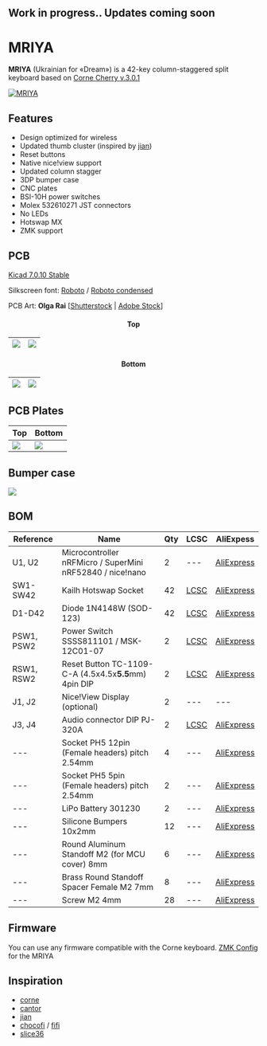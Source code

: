 ## Work in progress.. Updates coming soon
# MRIYA
**MRIYA** (Ukrainian for «Dream») is a 42-key column-staggered split keyboard based on [Corne Cherry v.3.0.1](https://github.com/foostan/crkbd)

[![MRIYA](https://github.com/themaxbang/MRIYA/blob/main/pictures/mriya.jpeg)](https://github.com/themaxbang/MRIYA/blob/main/pictures/mriya.jpeg)

## Features
- Design optimized for wireless
- Updated thumb cluster (inspired by [jian](https://github.com/KGOH/Jian-Info))
- Reset buttons
- Native nice!view support
- Updated column stagger
- 3DP bumper case
- CNC plates
- BSI-10H power switches
- Molex 532610271 JST connectors
- No LEDs
- Hotswap MX
- ZMK support

## PCB
[Kicad 7.0.10 Stable](https://www.kicad.org/)

Silkscreen font: [Roboto](https://fonts.google.com/specimen/Roboto) / [Roboto condensed](https://fonts.google.com/specimen/Roboto+Condensed)

PCB Art: **Olga Rai** [[Shutterstock](https://www.shutterstock.com/g/OlgaRai) | [Adobe Stock](https://stock.adobe.com/contributor/209778624/olga-rai)]

#### <div align="center">Top<div>
![](https://github.com/themaxbang/MRIYA/blob/main/renders/mriya-pcb-left-top.png)|![](https://github.com/themaxbang/MRIYA/blob/main/renders/mriya-pcb-right-top.png) 
 ---- | -----  

#### <div align="center">Bottom<div>
![](https://github.com/themaxbang/MRIYA/blob/main/renders/mriya-pcb-right-bottom.png)|![](https://github.com/themaxbang/MRIYA/blob/main/renders/mriya-pcb-left-bottom.png)   
 ---- | -----  

## PCB Plates
Top | Bottom    
 ---- | -----  
![](https://github.com/themaxbang/MRIYA/blob/main/renders/mriya-top-plate.png)|![](https://github.com/themaxbang/MRIYA/blob/main/renders/mriya-bottom-plate.png)   

## Bumper case

![](https://github.com/themaxbang/MRIYA/blob/main/renders/mriya-bumper-case.png)

## BOM
Reference|Name|Qty|LCSC|AliExpess
 ------- | ------- | ------- | ------- | ------- 
U1, U2 | Microcontroller nRFMicro / SuperMini nRF52840 / nice!nano | 2 | --- | [AliExpress]()
SW1-SW42 | Kailh Hotswap Socket | 42 | [LCSC](https://www.lcsc.com/product-detail/Mechanical-Keyboard-Shaft_span-style-background-color-ff0-Kailh-span-CPG151101S11-16_C5156480.html) | [AliExpress]()
D1-D42 | Diode 1N4148W (SOD-123) | 42 | [LCSC](https://www.lcsc.com/product-detail/Diodes-General-Purpose_RealChip-1N4148W_C5443965.html) | [AliExpress]()
PSW1, PSW2 | Power Switch SSSS811101 / MSK-12C01-07 | 2 | [LCSC](https://www.lcsc.com/product-detail/Slide-Switches_ALPSALPINE-SSSS811101_C109335.html) | [AliExpress]()
RSW1, RSW2 | Reset Button TC-1109-C-A (4.5x4.5x**5.5**mm) 4pin DIP | 2 | [LCSC](https://www.lcsc.com/product-detail/Tactile-Switches_XKB-Connectivity-TC-1109-C-A_C561500.html) | [AliExpress]()
J1, J2 | Nice!View Display (optional) | 2 | --- | ---
J3, J4 | Audio connector DIP PJ-320A | 2 | [LCSC](https://www.lcsc.com/product-detail/Audio-Connectors_XKB-Connectivity-PJ-320A_C2884926.html) | [AliExpress]()
--- | Socket PH5 12pin (Female headers) pitch 2.54mm | 4 | --- | [AliExpress]()
--- | Socket PH5 5pin (Female headers) pitch 2.54mm | 2 | --- | [AliExpress]()
--- | LiPo Battery 301230 | 2 | --- | [AliExpress]()
--- | Silicone Bumpers 10x2mm | 12 | --- | [AliExpress]()
--- | Round Aluminum Standoff M2 (for MCU cover) 8mm | 6 | --- | [AliExpress]()
--- | Brass Round Standoff Spacer Female M2 7mm | 8 | --- | [AliExpress]()
--- | Screw M2 4mm | 28 | --- | [AliExpress]()

## Firmware
You can use any firmware compatible with the Corne keyboard.
[ZMK Config](https://github.com/themaxbang/mriya-zmk-config) for the MRIYA

## Inspiration
- [corne](https://github.com/foostan/crkbd)
- [cantor](https://github.com/diepala/cantor)
- [jian](https://github.com/KGOH/Jian-Info)
- [chocofi](https://github.com/pashutk/chocofi) / [fifi](https://github.com/raychengy/fifi_split_keeb)
- [slice36](https://github.com/MReavley/Slice36)

